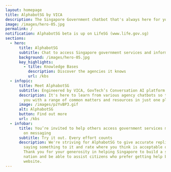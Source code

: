 ```yaml
---
layout: homepage
title: AlphabotSG by VICA
description: The Singapore Government chatbot that's always here for your questions
image: /images/hero-05.jpg
permalink: /
notification: AlphabotSG beta is up on LifeSG (www.life.gov.sg)
sections:
  - hero:
      title: AlphabotSG
      subtitle: Chat to access Singapore government services and information easily
      background: /images/hero-05.jpg
      key_highlights:
        - title: Knowledge Bases
          description: Discover the agencies it knows
          url: /kbs
  - infopic:
      title: Meet AlphabotSG
      subtitle: Engineered by VICA, GovTech’s Conversation AI platform
      description: It's here to learn from various agency chatbots so that we can help
        you with a range of common matters and resources in just one place.
      image: /images/pzYvBP3.gif
      alt: AlphabotSG
      button: Find out more
      url: /kbs
  - infobar:
      title: You’re invited to help others access government services more intuitively
        on messaging
      subtitle: Try it out. Every effort counts
      description: We're striving for AlphabotSG to give accurate replies, so try
        saying something to it and rate where you think is acceptable or not.
        Thank you for your generosity in helping Singapore to build a smarter
        nation and be able to assist citizens who prefer getting help beyond a
        website.
---
```

